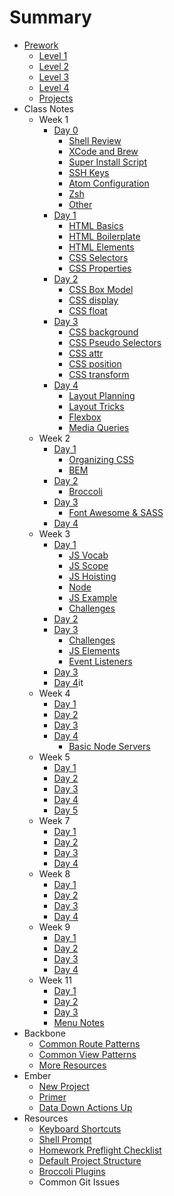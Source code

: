 # Summary

* [Prework](prework/index.md)
  - [Level 1](prework/level1.md)
  - [Level 2](prework/level2.md)
  - [Level 3](prework/level3.md)
  - [Level 4](prework/level4.md)
  - [Projects](prework/projects.md)
* Class Notes
  - Week 1
    + [Day 0](week-1/day-0/index.md)
      * [Shell Review](week-1/day-0/shell.md)
      * [XCode and Brew](week-1/day-0/xcode.md)
      * [Super Install Script](week-1/day-0/super-installer.md)
      * [SSH Keys](week-1/day-0/ssh.md)
      * [Atom Configuration](week-1/day-0/atom.md)
      * [Zsh](week-1/day-0/zsh.md)
      * [Other](week-1/day-0/other.md)
    + [Day 1](week-1/day-1/index.md)
      * [HTML Basics](week-1/day-1/html.md)
      * [HTML Boilerplate](week-1/day-1/boilerplate.md)
      * [HTML Elements](week-1/day-1/elements.md)
      * [CSS Selectors](week-1/day-1/selectors.md)
      * [CSS Properties](week-1/day-1/properties.md)
    + [Day 2](week-1/day-2/index.md)
      * [CSS Box Model](week-1/day-2/box-model.md)
      * [CSS display](week-1/day-2/display.md)
      * [CSS float](week-1/day-2/float.md)
    + [Day 3](week-1/day-3/index.md)
      * [CSS background](week-1/day-3/backgrounds.md)
      * [CSS Pseudo Selectors](week-1/day-3/pseudo-selectors.md)
      * [CSS attr](week-1/day-3/attr.md)
      * [CSS position](week-1/day-3/position.md)
      * [CSS transform](week-1/day-3/transform.md)
    + [Day 4](week-1/day-4/index.md)
      * [Layout Planning](week-1/day-4/layout-planning.md)
      * [Layout Tricks](week-1/day-4/layout-tricks.md)
      * [Flexbox](week-1/day-4/flex-box.md)
      * [Media Queries](week-1/day-4/media-queries.md)
  - Week 2
    + [Day 1](week-2/day-1/index.md)
      * [Organizing CSS](week-2/day-1/organizing.md)
      * [BEM](week-2/day-1/bem.md)
    + [Day 2](week-2/day-2/index.md)
      * [Broccoli](week-2/day-2/broccoli.md)
    + [Day 3](week-2/day-3/index.md)
      * [Font Awesome & SASS](week-2/day-3/font-awesome-sass.md)
    + [Day 4](week-2/day-4/index.md)
  - Week 3
    + [Day 1](week-3/day-1/index.md)
      * [JS Vocab](week-3/day-1/js-vocab.md)
      * [JS Scope](week-3/day-1/scope.md)
      * [JS Hoisting](week-3/day-1/hoisting.md)
      * [Node](week-3/day-1/node.md)
      * [JS Example](week-3/day-1/example.md)
      * [Challenges](week-3/day-1/challenges.md)
    + [Day 2](week-3/day-2/index.md)
    + [Day 3](week-3/day-3/index.md)
      * [Challenges](week-3/day-3/query-selector.md)
      * [JS Elements](week-3/day-3/js-elements.md)
      * [Event Listeners](week-3/day-3/eventlistener.md)
    + [Day 3](week-3/day-4/index.md)
    + [Day 4](week-3/day-4/index.md)it
  - Week 4
    + [Day 1](week-4/day-1/index.md)
    + [Day 2](week-4/day-2/index.md)
    + [Day 3](week-4/day-3/index.md)
    + [Day 4](week-4/day-4/index.md)
      * [Basic Node Servers](week-4/day-4/basic-server.md)
  - Week 5
    + [Day 1](week-5/day-1/index.md)
    + [Day 2](week-5/day-2/index.md)
    + [Day 3](week-5/day-3/index.md)
    + [Day 4](week-5/day-4/index.md)
    + [Day 5](week-5/day-5/index.md)
  - Week 7
    + [Day 1](week-7/day-1/index.md)
    + [Day 2](week-7/day-2/index.md)
    + [Day 3](week-7/day-3/index.md)
    + [Day 4](week-7/day-4/index.md)
  - Week 8
    + [Day 1](week-8/day-1/index.md)
    + [Day 2](week-8/day-2/index.md)
    + [Day 3](week-8/day-3/index.md)
    + [Day 4](week-8/day-4/index.md)
  - Week 9
    + [Day 1](week-9/day-1/index.md)
    + [Day 2](week-9/day-2/index.md)
    + [Day 3](week-9/day-3/index.md)
    + [Day 4](week-9/day-4/index.md)
  - Week 11
    + [Day 1](week-11/day-1/index.md)
    + [Day 2](week-11/day-2/index.md)
    + [Day 3](week-11/day-3/index.md)
    + [Menu Notes](week-11/menu-notes.md)
* Backbone
  - [Common Route Patterns](backbone/common-router.md)
  - [Common View Patterns](backbone/common-views.md)
  - [More Resources](backbone/starting-reading.md)
* Ember
  - [New Project](ember/new-project.md)
  - [Primer](ember/primer.md)
  - [Data Down Actions Up](ember/ddau.md)
* Resources
  - [Keyboard Shortcuts](resources/keyboard-shortcuts.md)
  - [Shell Prompt](resources/shell.md)
  - [Homework Preflight Checklist](resources/homework-startup-guide.md)
  - [Default Project Structure](resources/project-structure.md)
  - [Broccoli Plugins](resources/broccoli.md)
  - Common Git Issues
